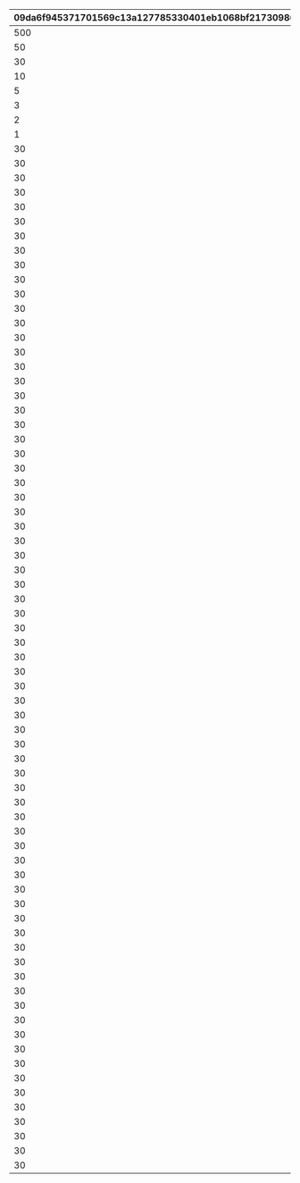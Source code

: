 |09da6f945371701569c13a127785330401eb1068bf217309861cd24a22a7956f|c955800ec60a41ff47744afc50f81ad18e776ee93f6527032223c10d20730ffe|248b973b2039cbccb1aa30cafddc5bd38295883895d7b945a14e509836e83d9e|cce714768fa589f3abaf3288e435f5a1103b968b360163ac977f5913376a4ca7|b5b603bd1ba0abf10581c32822c45d1c12c86ed0bcc0e0580c073cb4267b6e90|e4885f9cd3034820c2da62b6d9b5b75ff8c9901ab938ad06568240e39e632fd9|f11b50e6d4e83742264cebd59f7137994d2e22fc58d8494368a9d5c1c3a98846|f81ffe557bd7697b942ae432d74f5bb007a4723b5ba24854619059b5abb97185|5d1a761019edb62430dfc7842b527dcc984c2ec8ec812e556bb8e33b32f92ff0|c91ac70f86724e5660cd9aa6c1b3ea7e8d543b08be7a1e2a29ad27919070615f|a89e1a228e08c78f5f3d9c0ef74d49f1adb83dd3e0a33ec38d8b17b5922df770|820e3917bee4d1e4826b9b47049a2a7effa35f18039788efa7494a01b96c8808|9347b378854dd9e060f9347634124843b8e172cdb283cdaaba3c5b13c99b1f3c|8ffd2b9b34fb2450c5c3a570a0d7c185be762400deea68b1b40d11a8e5bd26cc|30c48b11792d2d88824baa8c07f7ef51f5d748bf71bfc26e9661667bca4bef5b|6d364ab29beadc3d92a3e36c97a6b6db19c09e05f4082280acb76dc27e51f52c|13432d4e7cefc7f9d55a3b59511fae99a322c5b57205485ef105ea445e159d64|78bbe4a535d8ca9991e8aa5066ce1aa3a41403274a15b48d43aca91035b9aa17|
| --- | --- | --- | --- | --- | --- | --- | --- | --- | --- | --- | --- | --- | --- | --- | --- | --- | --- |
|500|0|8|0|0|91002|0|0|0|1|0|1|0|0|0|0|10|0|
|50|0|8|0|0|91002|0|0|0|2|0|11|0|0|0|0|100|0|
|30|0|8|0|0|91002|0|0|0|3|0|101|0|0|0|0|200|0|
|10|0|8|0|0|91002|0|0|0|4|0|201|0|0|0|0|500|0|
|5|0|8|0|0|91002|0|0|0|5|0|501|0|0|0|0|1000|0|
|3|0|8|0|0|91002|0|0|0|6|0|1001|0|0|0|0|2000|0|
|2|0|8|0|0|91002|0|0|0|7|0|2001|0|0|0|0|4000|0|
|1|0|8|0|0|91002|0|0|0|8|0|4001|0|0|0|0|7999|0|
|30|0|8|0|0|91002|0|0|0|9|0|8000|0|0|0|0|8000|0|
|30|0|8|0|0|91002|0|0|0|10|0|8100|0|0|0|0|8100|0|
|30|0|8|0|0|91002|0|0|0|11|0|8200|0|0|0|0|8200|0|
|30|0|8|0|0|91002|0|0|0|12|0|8300|0|0|0|0|8300|0|
|30|0|8|0|0|91002|0|0|0|13|0|8400|0|0|0|0|8400|0|
|30|0|8|0|0|91002|0|0|0|14|0|8500|0|0|0|0|8500|0|
|30|0|8|0|0|91002|0|0|0|15|0|8600|0|0|0|0|8600|0|
|30|0|8|0|0|91002|0|0|0|16|0|8700|0|0|0|0|8700|0|
|30|0|8|0|0|91002|0|0|0|17|0|8800|0|0|0|0|8800|0|
|30|0|8|0|0|91002|0|0|0|18|0|8900|0|0|0|0|8900|0|
|30|0|8|0|0|91002|0|0|0|19|0|9000|0|0|0|0|9000|0|
|30|0|8|0|0|91002|0|0|0|20|0|9100|0|0|0|0|9100|0|
|30|0|8|0|0|91002|0|0|0|21|0|9200|0|0|0|0|9200|0|
|30|0|8|0|0|91002|0|0|0|22|0|9300|0|0|0|0|9300|0|
|30|0|8|0|0|91002|0|0|0|23|0|9400|0|0|0|0|9400|0|
|30|0|8|0|0|91002|0|0|0|24|0|9500|0|0|0|0|9500|0|
|30|0|8|0|0|91002|0|0|0|25|0|9600|0|0|0|0|9600|0|
|30|0|8|0|0|91002|0|0|0|26|0|9700|0|0|0|0|9700|0|
|30|0|8|0|0|91002|0|0|0|27|0|9800|0|0|0|0|9800|0|
|30|0|8|0|0|91002|0|0|0|28|0|9900|0|0|0|0|9900|0|
|30|0|8|0|0|91002|0|0|0|29|0|10000|0|0|0|0|10000|0|
|30|0|8|0|0|91002|0|0|0|30|0|10100|0|0|0|0|10100|0|
|30|0|8|0|0|91002|0|0|0|31|0|10200|0|0|0|0|10200|0|
|30|0|8|0|0|91002|0|0|0|32|0|10300|0|0|0|0|10300|0|
|30|0|8|0|0|91002|0|0|0|33|0|10400|0|0|0|0|10400|0|
|30|0|8|0|0|91002|0|0|0|34|0|10500|0|0|0|0|10500|0|
|30|0|8|0|0|91002|0|0|0|35|0|10600|0|0|0|0|10600|0|
|30|0|8|0|0|91002|0|0|0|36|0|10700|0|0|0|0|10700|0|
|30|0|8|0|0|91002|0|0|0|37|0|10800|0|0|0|0|10800|0|
|30|0|8|0|0|91002|0|0|0|38|0|10900|0|0|0|0|10900|0|
|30|0|8|0|0|91002|0|0|0|39|0|11000|0|0|0|0|11000|0|
|30|0|8|0|0|91002|0|0|0|40|0|11100|0|0|0|0|11100|0|
|30|0|8|0|0|91002|0|0|0|41|0|11200|0|0|0|0|11200|0|
|30|0|8|0|0|91002|0|0|0|42|0|11300|0|0|0|0|11300|0|
|30|0|8|0|0|91002|0|0|0|43|0|11400|0|0|0|0|11400|0|
|30|0|8|0|0|91002|0|0|0|44|0|11500|0|0|0|0|11500|0|
|30|0|8|0|0|91002|0|0|0|45|0|11600|0|0|0|0|11600|0|
|30|0|8|0|0|91002|0|0|0|46|0|11700|0|0|0|0|11700|0|
|30|0|8|0|0|91002|0|0|0|47|0|11800|0|0|0|0|11800|0|
|30|0|8|0|0|91002|0|0|0|48|0|11900|0|0|0|0|11900|0|
|30|0|8|0|0|91002|0|0|0|49|0|12000|0|0|0|0|12000|0|
|30|0|8|0|0|91002|0|0|0|50|0|12100|0|0|0|0|12100|0|
|30|0|8|0|0|91002|0|0|0|51|0|12200|0|0|0|0|12200|0|
|30|0|8|0|0|91002|0|0|0|52|0|12300|0|0|0|0|12300|0|
|30|0|8|0|0|91002|0|0|0|53|0|12400|0|0|0|0|12400|0|
|30|0|8|0|0|91002|0|0|0|54|0|12500|0|0|0|0|12500|0|
|30|0|8|0|0|91002|0|0|0|55|0|12600|0|0|0|0|12600|0|
|30|0|8|0|0|91002|0|0|0|56|0|12700|0|0|0|0|12700|0|
|30|0|8|0|0|91002|0|0|0|57|0|12800|0|0|0|0|12800|0|
|30|0|8|0|0|91002|0|0|0|58|0|12900|0|0|0|0|12900|0|
|30|0|8|0|0|91002|0|0|0|59|0|13000|0|0|0|0|13000|0|
|30|0|8|0|0|91002|0|0|0|60|0|13100|0|0|0|0|13100|0|
|30|0|8|0|0|91002|0|0|0|61|0|13200|0|0|0|0|13200|0|
|30|0|8|0|0|91002|0|0|0|62|0|13300|0|0|0|0|13300|0|
|30|0|8|0|0|91002|0|0|0|63|0|13400|0|0|0|0|13400|0|
|30|0|8|0|0|91002|0|0|0|64|0|13500|0|0|0|0|13500|0|
|30|0|8|0|0|91002|0|0|0|65|0|13600|0|0|0|0|13600|0|
|30|0|8|0|0|91002|0|0|0|66|0|13700|0|0|0|0|13700|0|
|30|0|8|0|0|91002|0|0|0|67|0|13800|0|0|0|0|13800|0|
|30|0|8|0|0|91002|0|0|0|68|0|13900|0|0|0|0|13900|0|
|30|0|8|0|0|91002|0|0|0|69|0|14000|0|0|0|0|14000|0|
|30|0|8|0|0|91002|0|0|0|70|0|14100|0|0|0|0|14100|0|
|30|0|8|0|0|91002|0|0|0|71|0|14200|0|0|0|0|14200|0|
|30|0|8|0|0|91002|0|0|0|72|0|14300|0|0|0|0|14300|0|
|30|0|8|0|0|91002|0|0|0|73|0|14400|0|0|0|0|14400|0|
|30|0|8|0|0|91002|0|0|0|74|0|14500|0|0|0|0|14500|0|
|30|0|8|0|0|91002|0|0|0|75|0|14600|0|0|0|0|14600|0|
|30|0|8|0|0|91002|0|0|0|76|0|14700|0|0|0|0|14700|0|
|30|0|8|0|0|91002|0|0|0|77|0|14800|0|0|0|0|14800|0|
|30|0|8|0|0|91002|0|0|0|78|0|14900|0|0|0|0|14900|0|
|30|0|8|0|0|91002|0|0|0|79|0|15000|0|0|0|0|15000|0|